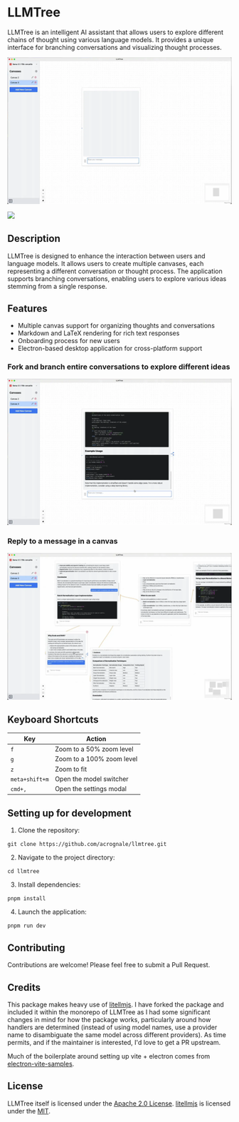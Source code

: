 # LLMTree

LLMTree is an intelligent AI assistant that allows users to explore different chains of thought using various language models. It provides a unique interface for branching conversations and visualizing thought processes.

![Sped up LLMTree](https://github.com/acrognale/llmtree/blob/main/media/spedup.webp)

<a href="https://discord.gg/Qu5SKnVZhe">
  <img src="https://img.shields.io/badge/Join-Discord-blue.svg"/>
</a>

## Description

LLMTree is designed to enhance the interaction between users and language models. It allows users to create multiple canvases, each representing a different conversation or thought process. The application supports branching conversations, enabling users to explore various ideas stemming from a single response.

## Features

- Multiple canvas support for organizing thoughts and conversations
- Markdown and LaTeX rendering for rich text responses
- Onboarding process for new users
- Electron-based desktop application for cross-platform support

### Fork and branch entire conversations to explore different ideas

![Forking a conversation](https://github.com/acrognale/llmtree/blob/main/media/fork.webp)

### Reply to a message in a canvas

![Replying to a message](https://github.com/acrognale/llmtree/blob/main/media/reply.webp)

## Keyboard Shortcuts

| Key            | Action                    |
| -------------- | ------------------------- |
| `f`            | Zoom to a 50% zoom level  |
| `g`            | Zoom to a 100% zoom level |
| `z`            | Zoom to fit               |
| `meta+shift+m` | Open the model switcher   |
| `cmd+,`        | Open the settings modal   |

## Setting up for development

1. Clone the repository:

```
git clone https://github.com/acrognale/llmtree.git
```

2. Navigate to the project directory:

```
cd llmtree
```

3. Install dependencies:

```
pnpm install
```

4. Launch the application:

```
pnpm run dev
```

## Contributing

Contributions are welcome! Please feel free to submit a Pull Request.

## Credits

This package makes heavy use of [litellmjs](https://github.com/zya/litellmjs). I have forked the package and included it within the monorepo of LLMTree as I had some significant changes in mind for how the package works, particularly around how handlers are determined (instead of using model names, use a provider name to disambiguate the same model across different providers). As time permits, and if the maintainer is interested, I'd love to get a PR upstream.

Much of the boilerplate around setting up vite + electron comes from [electron-vite-samples](https://github.com/caoxiemeihao/electron-vite-samples).

## License

LLMTree itself is licensed under the [Apache 2.0 License](LICENSE). [litellmjs](https://github.com/zya/litellmjs) is licensed under the [MIT](https://github.com/acrognale/llmtree/blob/main/packages/litellm/LICENSE).
